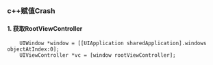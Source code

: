 ### c++赋值Crash

#### 1. 获取RootViewController
```
    UIWindow *window = [[UIApplication sharedApplication].windows objectAtIndex:0];
    UIViewController *vc = [window rootViewController];
```



